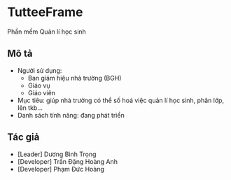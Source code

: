 # TutteeFrame
  Phần mềm Quản lí học sinh
## Mô tả
  - Người sử dụng:
    - Ban giám hiệu nhà trường (BGH)
    - Giáo vụ
    - Giáo viên
  - Mục tiêu: giúp nhà trường có thể số hoá việc quản lí học sinh, phân lớp, lên tkb...
  - Danh sách tính năng: đang phát triển
## Tác giả
  - [Leader] Dương Bình Trọng
  - [Developer] Trần Đặng Hoàng Anh
  - [Developer] Phạm Đức Hoàng
